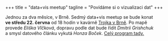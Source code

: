 +++
title = "data+vis meetup"
tagline = "Povídáme si o vizualizaci dat"
+++

Jednou za dva měsíce, v&nbsp;Brně. Sedmý data+vis meetup se bude konat **ve&nbsp;středu 22.&nbsp;června** od&nbsp;18&nbsp;hodin v&nbsp;kavárně [Trojka v&nbsp;Brně](https://www.facebook.com/KavarnaTrojka/). Po mapě provede *Eliška Vlčková*, dopravu podle dat bude řídit *Dmitrii Grishchuk* a&nbsp;smysl datového článku vykutá *Honza Boček*. [Celý program tady.](/program)